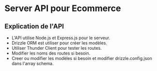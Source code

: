 # Server API pour Ecommerce

## Explication de l'API

- L'API utilise Node.js et Express.js pour le serveur.
- Drizzle ORM est utiliser pour créer les modèles.
- Utiliser Thunder Client pour tester les routes.
- Modifier les noms des routes si besoin.
- Creer ou modifier les modèles si besoin et modifier drizzle.config.json dans l'array schema.
